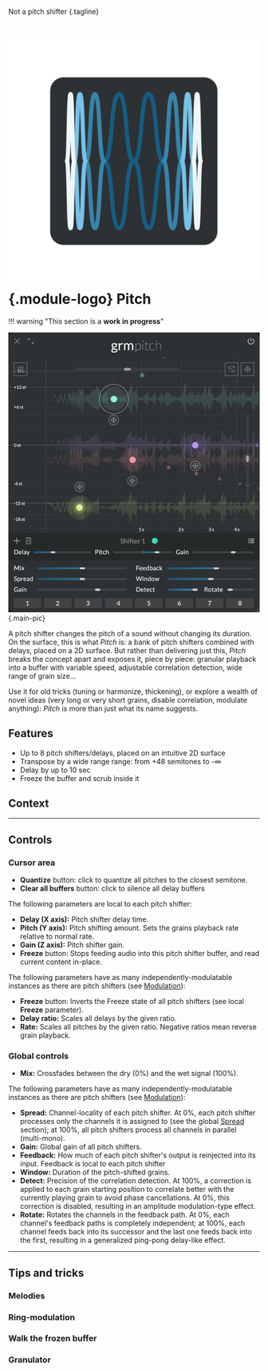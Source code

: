 Not a pitch shifter
{.tagline}

# ![Pitch module logo](../assets/images/modules/pitch/pitch.svg){.module-logo} Pitch

!!! warning "This section is a **work in progress**"

![Screenshot of the Pitch module](../assets/images/modules/pitch/pitch.png){.main-pic}

A pitch shifter changes the pitch of a sound without changing its duration. On the surface, this is what _Pitch_ is: a bank of pitch shifters combined with delays, placed on a 2D surface. But rather than delivering just this, _Pitch_ breaks the concept apart and exposes it, piece by piece: granular playback into a buffer with variable speed, adjustable correlation detection, wide range of grain size...

Use it for old tricks (tuning or harmonize, thickening), or explore a wealth of novel ideas (very long or very short grains, disable correlation, modulate anything): _Pitch_ is more than just what its name suggests.

## Features

- Up to 8 pitch shifters/delays, placed on an intuitive 2D surface
- Transpose by a wide range range: from +48 semitones to -∞
- Delay by up to 10 sec
- Freeze the buffer and scrub inside it

## Context

<!-- DHM -->
<!-- archetype of a pitch shifter; much more -->
<!-- focus on artifacts -->

---

## Controls

### Cursor area

- **Quantize** button: click to quantize all pitches to the closest semitone.
- **Clear all buffers** button: click to silence all delay buffers

The following parameters are local to each pitch shifter:

- **Delay (X axis):** Pitch shifter delay time.
- **Pitch (Y axis):** Pitch shifting amount. Sets the grains playback rate relative to normal rate.
- **Gain (Z axis):** Pitch shifter gain.
- **Freeze** button: Stops feeding audio into this pitch shifter buffer, and read current content in-place.

The following parameters have as many independently-modulatable instances as there are pitch shifters (see [Modulation](../atelier/modulation.md)):

- **Freeze** button: Inverts the Freeze state of all pitch shifters (see local **Freeze** parameter).
- **Delay ratio:** Scales all delays by the given ratio.
- **Rate:** Scales all pitches by the given ratio. Negative ratios mean reverse grain playback.

### Global controls

- **Mix:** Crossfades between the dry (0%) and the wet signal (100%).

The following parameters have as many independently-modulatable instances as there are pitch shifters (see [Modulation](../atelier/modulation.md)):

- **Spread:** Channel-locality of each pitch shifter. At 0%, each pitch shifter processes only the channels it is assigned to (see the global [Spread](../atelier/multichannel.md#spread) section); at 100%, all pitch shifters process all channels in parallel (multi-mono).
- **Gain:** Global gain of all pitch shifters.
- **Feedback:** How much of each pitch shifter's output is reinjected into its input. Feedback is local to each pitch shifter
- **Window:** Duration of the pitch-shifted grains.
- **Detect:** Precision of the correlation detection. At 100%, a correction is applied to each grain starting position to correlate better with the currently playing grain to avoid phase cancellations. At 0%, this correction is disabled, resulting in an amplitude modulation-type effect.
- **Rotate:** Rotates the channels in the feedback path. At 0%, each channel's feedback paths is completely independent; at 100%, each channel feeds back into its successor and the last one feeds back into the first, resulting in a generalized ping-pong delay-like effect.

---

## Tips and tricks

### Melodies

### Ring-modulation

### Walk the frozen buffer

### Granulator

<!-- doesn't repitch when moving Delay -->
